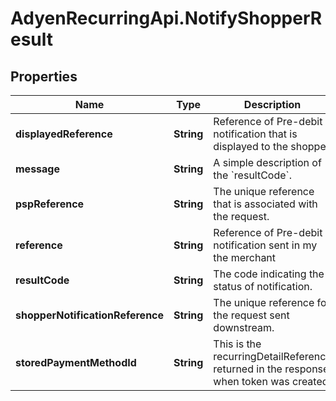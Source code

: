 # AdyenRecurringApi.NotifyShopperResult

## Properties

Name | Type | Description | Notes
------------ | ------------- | ------------- | -------------
**displayedReference** | **String** | Reference of Pre-debit notification that is displayed to the shopper | [optional] 
**message** | **String** | A simple description of the &#x60;resultCode&#x60;. | [optional] 
**pspReference** | **String** | The unique reference that is associated with the request. | [optional] 
**reference** | **String** | Reference of Pre-debit notification sent in my the merchant | [optional] 
**resultCode** | **String** | The code indicating the status of notification. | [optional] 
**shopperNotificationReference** | **String** | The unique reference for the request sent downstream. | [optional] 
**storedPaymentMethodId** | **String** | This is the recurringDetailReference returned in the response when token was created | [optional] 


